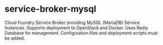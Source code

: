 # service-broker-mysql
Cloud Foundry Service Broker providing MySQL (MariaDB) Service Instances. Supports deployment to OpenStack and Docker. Uses Redis Database for management. Configuration files and deployment scripts must be added. 
